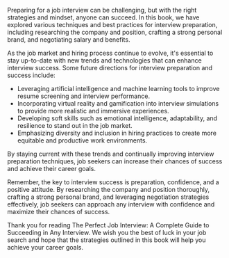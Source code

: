 
Preparing for a job interview can be challenging, but with the right strategies and mindset, anyone can succeed. In this book, we have explored various techniques and best practices for interview preparation, including researching the company and position, crafting a strong personal brand, and negotiating salary and benefits.

As the job market and hiring process continue to evolve, it's essential to stay up-to-date with new trends and technologies that can enhance interview success. Some future directions for interview preparation and success include:

* Leveraging artificial intelligence and machine learning tools to improve resume screening and interview performance.
* Incorporating virtual reality and gamification into interview simulations to provide more realistic and immersive experiences.
* Developing soft skills such as emotional intelligence, adaptability, and resilience to stand out in the job market.
* Emphasizing diversity and inclusion in hiring practices to create more equitable and productive work environments.

By staying current with these trends and continually improving interview preparation techniques, job seekers can increase their chances of success and achieve their career goals.

Remember, the key to interview success is preparation, confidence, and a positive attitude. By researching the company and position thoroughly, crafting a strong personal brand, and leveraging negotiation strategies effectively, job seekers can approach any interview with confidence and maximize their chances of success.

Thank you for reading The Perfect Job Interview: A Complete Guide to Succeeding in Any Interview. We wish you the best of luck in your job search and hope that the strategies outlined in this book will help you achieve your career goals.

